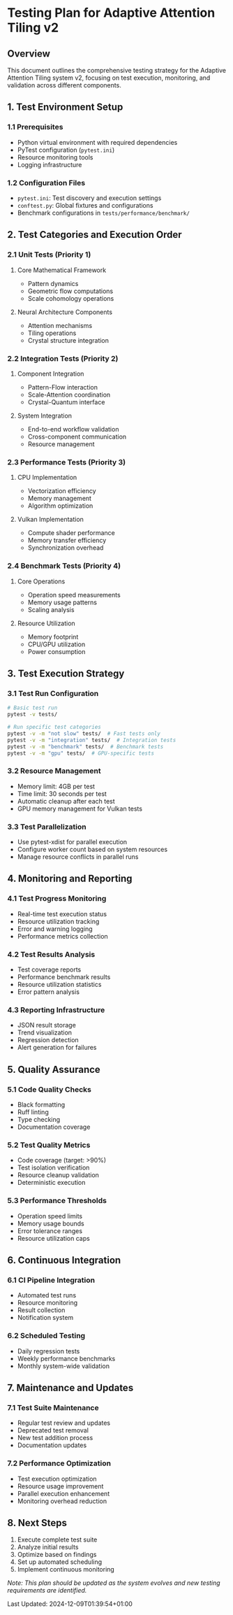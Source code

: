 # Testing Plan for Adaptive Attention Tiling v2

## Overview
This document outlines the comprehensive testing strategy for the Adaptive Attention Tiling system v2, focusing on test execution, monitoring, and validation across different components.

## 1. Test Environment Setup

### 1.1 Prerequisites
- Python virtual environment with required dependencies
- PyTest configuration (`pytest.ini`)
- Resource monitoring tools
- Logging infrastructure

### 1.2 Configuration Files
- `pytest.ini`: Test discovery and execution settings
- `conftest.py`: Global fixtures and configurations
- Benchmark configurations in `tests/performance/benchmark/`

## 2. Test Categories and Execution Order

### 2.1 Unit Tests (Priority 1)
1. Core Mathematical Framework
   - Pattern dynamics
   - Geometric flow computations
   - Scale cohomology operations

2. Neural Architecture Components
   - Attention mechanisms
   - Tiling operations
   - Crystal structure integration

### 2.2 Integration Tests (Priority 2)
1. Component Integration
   - Pattern-Flow interaction
   - Scale-Attention coordination
   - Crystal-Quantum interface

2. System Integration
   - End-to-end workflow validation
   - Cross-component communication
   - Resource management

### 2.3 Performance Tests (Priority 3)
1. CPU Implementation
   - Vectorization efficiency
   - Memory management
   - Algorithm optimization

2. Vulkan Implementation
   - Compute shader performance
   - Memory transfer efficiency
   - Synchronization overhead

### 2.4 Benchmark Tests (Priority 4)
1. Core Operations
   - Operation speed measurements
   - Memory usage patterns
   - Scaling analysis

2. Resource Utilization
   - Memory footprint
   - CPU/GPU utilization
   - Power consumption

## 3. Test Execution Strategy

### 3.1 Test Run Configuration
```bash
# Basic test run
pytest -v tests/

# Run specific test categories
pytest -v -m "not slow" tests/  # Fast tests only
pytest -v -m "integration" tests/  # Integration tests
pytest -v -m "benchmark" tests/  # Benchmark tests
pytest -v -m "gpu" tests/  # GPU-specific tests
```

### 3.2 Resource Management
- Memory limit: 4GB per test
- Time limit: 30 seconds per test
- Automatic cleanup after each test
- GPU memory management for Vulkan tests

### 3.3 Test Parallelization
- Use pytest-xdist for parallel execution
- Configure worker count based on system resources
- Manage resource conflicts in parallel runs

## 4. Monitoring and Reporting

### 4.1 Test Progress Monitoring
- Real-time test execution status
- Resource utilization tracking
- Error and warning logging
- Performance metrics collection

### 4.2 Test Results Analysis
- Test coverage reports
- Performance benchmark results
- Resource utilization statistics
- Error pattern analysis

### 4.3 Reporting Infrastructure
- JSON result storage
- Trend visualization
- Regression detection
- Alert generation for failures

## 5. Quality Assurance

### 5.1 Code Quality Checks
- Black formatting
- Ruff linting
- Type checking
- Documentation coverage

### 5.2 Test Quality Metrics
- Code coverage (target: >90%)
- Test isolation verification
- Resource cleanup validation
- Deterministic execution

### 5.3 Performance Thresholds
- Operation speed limits
- Memory usage bounds
- Error tolerance ranges
- Resource utilization caps

## 6. Continuous Integration

### 6.1 CI Pipeline Integration
- Automated test runs
- Resource monitoring
- Result collection
- Notification system

### 6.2 Scheduled Testing
- Daily regression tests
- Weekly performance benchmarks
- Monthly system-wide validation

## 7. Maintenance and Updates

### 7.1 Test Suite Maintenance
- Regular test review and updates
- Deprecated test removal
- New test addition process
- Documentation updates

### 7.2 Performance Optimization
- Test execution optimization
- Resource usage improvement
- Parallel execution enhancement
- Monitoring overhead reduction

## 8. Next Steps
1. Execute complete test suite
2. Analyze initial results
3. Optimize based on findings
4. Set up automated scheduling
5. Implement continuous monitoring

*Note: This plan should be updated as the system evolves and new testing requirements are identified.*

Last Updated: 2024-12-09T01:39:54+01:00

